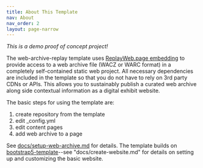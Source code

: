 ```yaml
---
title: About This Template
nav: About
nav_order: 2
layout: page-narrow
---
```


*This is a demo proof of concept project!*

The web-archive-replay template uses [ReplayWeb.page embedding](https://replayweb.page/docs/embedding) to provide access to a web archive file (WACZ or WARC format) in a completely self-contained static web project.
All necessary dependencies are included in the template so that you do not have to rely on 3rd party CDNs or APIs.
This allows you to sustainably publish a curated web archive along side contextual information as a digital exhibit website.

The basic steps for using the template are: 

1. create repository from the template
2. edit _config.yml
3. edit content pages
4. add web archive to a page

See [docs/setup-web-archive.md](https://github.com/evanwill/web-archive-replay/blob/main/docs/setup-web-archive.md) for details.
The template builds on [bootstrap5-template](https://github.com/thecdil/bootstrap5-template)--see "docs/create-website.md" for details on setting up and customizing the basic website. 
